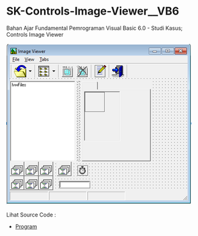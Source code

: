 # SK-Controls-Image-Viewer__VB6
Bahan Ajar Fundamental Pemrograman Visual Basic 6.0 - Studi Kasus; Controls Image Viewer<br><br>
<img src="https://github.com/RizkyKhapidsyah/SK-Controls-Image-Viewer__VB6/blob/main/result/001.PNG"><br><br>
Lihat Source Code : <br>
- <a href="https://github.com/RizkyKhapidsyah/SK-Controls-Image-Viewer__VB6">Program</a>

